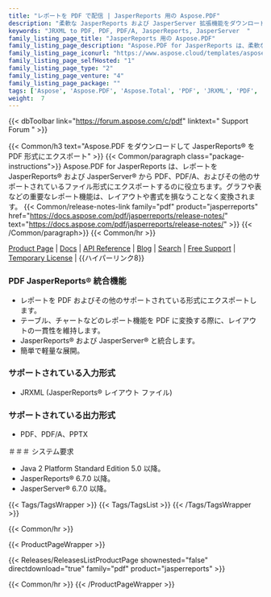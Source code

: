 ```yaml
---
title: "レポートを PDF で配信 | JasperReports 用の Aspose.PDF"
description: "柔軟な JasperReports および JasperServer 拡張機能をダウンロードして、レポートを PDF、PDF/A 形式でエクスポートできます。表、チャート、画像などのレポート機能は、最高の精度で PDF に変換されます。"
keywords: "JRXML to PDF, PDF, PDF/A, JasperReports, JasperServer  "
family_listing_page_title: "JasperReports 用の Aspose.PDF"
family_listing_page_description: "Aspose.PDF for JasperReports は、柔軟な JasperReports および JasperServer 拡張機能であり、Portable Document Format (PDF、PDF/A) でレポートをエクスポートできます。表、チャート、画像などの重要なレポート機能は、最高の精度で PDF に変換されます。"
family_listing_page_iconurl: "https://www.aspose.cloud/templates/aspose/App_Themes/V3/images/pdf/272x272/aspose_pdf-for-jasperreports-min.png"
family_listing_page_selfHosted: "1"
family_listing_page_type: "2"
family_listing_page_venture: "4"
family_listing_page_package: ""
tags: ['Aspose', 'Aspose.PDF', 'Aspose.Total', 'PDF', 'JRXML', 'PDF', 'PDFA', 'PPTX', 'JasperReports', 'JasperServer', 'report', 'export', 'table', 'chart', 'extension', 'conversion']
weight:  7
---
```


{{< dbToolbar link="https://forum.aspose.com/c/pdf" linktext=" Support Forum " >}}

{{< Common/h3 text="Aspose.PDF をダウンロードして JasperReports® を PDF 形式にエクスポート"  >}}
{{< Common/paragraph class="package-instructions">}}
Aspose.PDF for JasperReports は、レポートを JasperReports® および JasperServer® から PDF、PDF/A、およびその他のサポートされているファイル形式にエクスポートするのに役立ちます。グラフや表などの重要なレポート機能は、レイアウトや書式を損なうことなく変換されます。
{{< Common/release-notes-link family="pdf" product="jasperreports" href="https://docs.aspose.com/pdf/jasperreports/release-notes/" text="https://docs.aspose.com/pdf/jasperreports/release-notes/"  >}}
{{< /Common/paragraph>}}
{{< Common/hr >}}

[Product Page](https://products.aspose.com/pdf/jasperreports/) | [Docs](https://docs.aspose.com/pdf/jasperreports/) | [API Reference](https://reference.aspose.com/pdf/) | [Blog](https://blog.aspose.com/category/pdf/) | [Search](https://search.aspose.com/) | [Free Support](https://forum.aspose.com/c/pdf) | [Temporary License](https://purchase.aspose.com/temporary-license) | {{ハイパーリンク8}}

### PDF JasperReports® 統合機能

- レポートを PDF およびその他のサポートされている形式にエクスポートします。
- テーブル、チャートなどのレポート機能を PDF に変換する際に、レイアウトの一貫性を維持します。
- JasperReports® および JasperServer® と統合します。
- 簡単で軽量な展開。

### サポートされている入力形式

- JRXML (JasperReports® レイアウト ファイル)

### サポートされている出力形式

- PDF、PDF/A、PPTX

＃＃＃ システム要求

- Java 2 Platform Standard Edition 5.0 以降。
- JasperReports® 6.7.0 以降。
- JasperServer® 6.7.0 以降。

{{< Tags/TagsWrapper >}}
 {{< Tags/TagsList >}}
{{< /Tags/TagsWrapper >}}

{{< Common/hr >}}

{{< ProductPageWrapper >}}
<!-- ReleasesListProductPage-->
   {{< Releases/ReleasesListProductPage shownested="false"  directdownload="true" family="pdf" product="jasperreports" >}}
<!-- /ReleasesListProductPage-->
{{< Common/hr >}}
{{< /ProductPageWrapper >}}

